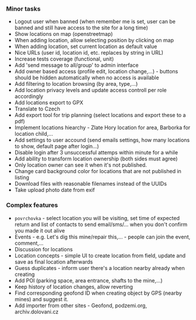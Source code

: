 ### Minor tasks
* Logout user when banned (when remember me is set, user can be banned and still have access to the site for a long time)
* Show locations on map (openstreetmap)
* When adding location, allow selecting position by clicking on map
* When adding location, set current location as default value
* Nice URLs (user id, location id, etc. replaces by string in URL)
* Increase tests coverage (functional, unit)
* Add 'send message to all/group' to admin interface
* Add owner based access (profile edit, location change,...) - buttons should be hidden automatically when no access is available
* Add filtering to location browsing (by area, type,...)
* Add location privacy levels and update access controll per role accordingly
* Add locations export to GPX
* Translate to Czech
* Add export tool for trip planning (select locations and export these to a pdf)
* Implement locations hiearchy - Zlate Hory location for area, Barborka for location child,...
* Add settings to user accound (send emails settings, how many locations to show, default page after login...)
* Disable login after 3 unsuccessful attemps within minute for a while
* Add ability to transform location ownership (both sides must agree)
* Only location owner can see it when it's not published.
* Change card background color for locations that are not published in listing
* Download files with reasonable filenames instead of the UUIDs
* Take upload photo date from exif

### Complex features
* `povrchovka` - select location you will be visiting, set time of expected return and list of contacts to send email/sms/... when you don't confirm you made it out alive
* Events - e.g. Let's dig this mine/repair this,... - people can join the event, comment,...
* Discussion for locations
* Location concepts - simple UI to create location from field, update and save as final location afterwards
* Guess duplicates - inform user there's a location nearby already when creating
* Add POI (parking space, area entrance, shafts to the mine,...)
* Keep history of location changes, allow reverting
* Find corresponding geofond ID when creating object by GPS (nearby mines) and suggest it.
* Add importer from other sites - Geofond, podzemi.org, archiv.dolovani.cz

